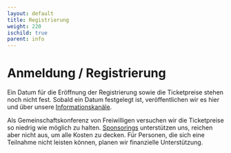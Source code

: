 ```yaml
--- 
layout: default 
title: Registrierung
weight: 220
ischild: true
parent: info
---
```


# Anmeldung / Registrierung

Ein Datum für die Eröffnung der Registrierung sowie die Ticketpreise stehen noch nicht fest. Sobald ein Datum festgelegt ist, veröffentlichen wir es hier und über unsere [Informationskanäle](contact.html).

Als Gemeinschaftskonferenz von Freiwilligen versuchen wir die Ticketpreise so niedrig wie möglich zu halten. [Sponsorings](sponsorship.html) unterstützen uns, reichen aber nicht aus, um alle Kosten zu decken. Für Personen, die sich eine Teilnahme nicht leisten können, planen wir finanzielle Unterstützung.

